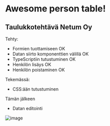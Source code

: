 # Awesome person table!
## Taulukkotehtävä Netum Oy

Tehty:
- Formien tuottamiseen OK
- Datan siirto komponenttien välillä OK
- TypeScriptiin tutustuminen OK
- Henkilön lisäys OK
- Henkilön poistaminen OK

Tekemässä:
- CSS:ään tutustuminen

Tämän jälkeen
- Datan editointi

![image](https://user-images.githubusercontent.com/59486096/151031450-6a8ef9a7-dd99-4a01-952d-54279008e5ca.png)
